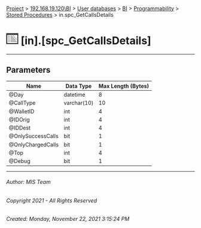 #### 

[Project](../../../../../index.md) > [192.168.19.120\\BI](../../../../index.md) > [User databases](../../../index.md) > [BI](../../index.md) > [Programmability](../index.md) > [Stored Procedures](Stored_Procedures.md) > in.spc_GetCallsDetails

# ![Stored Procedures](../../../../../Images/StoredProcedure32.png) [in].[spc_GetCallsDetails]

---

## <a name="#parameters"></a>Parameters

| Name | Data Type | Max Length (Bytes) |
|---|---|---|
| @Day | datetime | 8 |
| @CallType | varchar(10) | 10 |
| @WalletID | int | 4 |
| @IDOrig | int | 4 |
| @IDDest | int | 4 |
| @OnlySuccessCalls | bit | 1 |
| @OnlyChargedCalls | bit | 1 |
| @Top | int | 4 |
| @Debug | bit | 1 |


---

###### Author:  MIS Team

###### Copyright 2021 - All Rights Reserved

###### Created: Monday, November 22, 2021 3:15:24 PM

